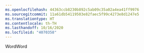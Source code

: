 ```yaml
---
ms.openlocfilehash: 44363ccb8230b892c5ab09c35a02a4ea41ff9976
ms.sourcegitcommit: 11a61db54119503e82faec5f99c4273e8d1247e5
ms.translationtype: HT
ms.contentlocale: th-TH
ms.lasthandoff: 10/16/2020
ms.locfileid: "4070358"
---
```

<span data-ttu-id="fa453-101">Word</span><span class="sxs-lookup"><span data-stu-id="fa453-101">Word</span></span>